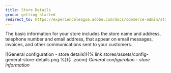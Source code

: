 ```yaml
---
title: Store Details
group: getting-started
redirect_to: https://experienceleague.adobe.com/docs/commerce-admin/start/setup/store-details.html
---
```


The basic information for your store includes the store name and address, telephone number and email address, that appear on email messages, invoices, and other communications sent to your customers.

![General configuration - store details]({% link stores/assets/config-general-store-details.png %}){: .zoom}
_General configuration - store information_
